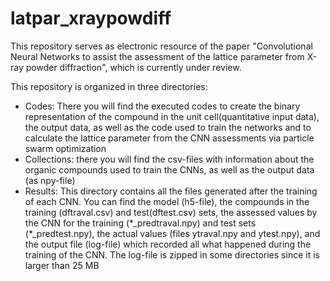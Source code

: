 # latpar_xraypowdiff

This repository serves as electronic resource of the paper "Convolutional Neural Networks to assist the assessment of the lattice parameter from X-ray powder diffraction", which is currently under review.

This repository is organized in three directories:

<ul>
 <li> Codes: There you will find the executed codes to create the binary representation of the compound in the unit cell(quantitative input data), the output data, as well as the code used to train the networks and to calculate the lattice parameter from the CNN assessments via particle swarm optimization</li>
 <li> Collections: there you will find the csv-files with information about the organic compounds used to train the CNNs, as well as the output data (as npy-file)</li>
 <li> Results: This directory contains all the files generated after the training of each CNN. You can find the model (h5-file), the compounds in the training (dftraval.csv) and test(dftest.csv) sets, the assessed values by the CNN for the training (*_predtraval.npy) and test sets (*_predtest.npy), the actual values (files ytraval.npy and ytest.npy), and the output file (log-file) which recorded all what happened during the training of the CNN. The log-file is zipped in some directories since it is larger than 25 MB </li>
</ul>
